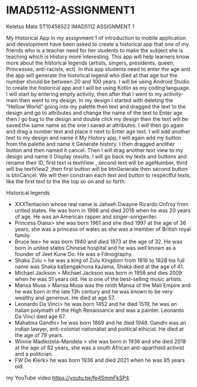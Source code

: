 # IMAD5112-ASSIGNMENT1

Keletso Mate 
ST10456522
IMAD5112 ASSIGNMENT 1

My Historical App
In my assignment 1 of introduction to mobile application and development have been asked to create a historical app that one of my friends who is a teacher need for her students to make the subject she is teaching which is History more interesting. This app will help learners know more about the historical legends (artists, singers, presidents, queen, Princesses, anti-racists, ect). In this app students need to enter the age and the app will generate the historical legend who died at that age but the number should be between 20 and 100 years.
I will be using Android Studio to create the historical app and I will be using Kotlin as my coding language. I will start by entering empty activity, then after that I went to my activity-main then went to my design. In my design I started with deleting the “Hellow World” going into my palette then text and dragged the text to the design and go to attributes and change the name of the text to Enter age then I go bag to the design and double click my design then the text will be saved the same name as the one I saved at attributes. I will then go again and drag a number text and place it next to Enter age text. I will add another text to my design and name it My History app, I will again add my button from the palette and name it Generate history. I then dragged another button and then named it cancel. Then I will drag another text view to my design and name it Display results. I will go back my texts and buttons and rename their ID, first text is textView , second text will be ageNumber, third will bw textView2 ,then first button will be btnGenerate then second button is  btnCancel. We will then constrain each text and button to respectful texts, like the first text to the the top so on and so forth. 

Historical legends 
-	XXXTentacion whose real name is Jahseh Dwayne Ricardo Onfroy from united states. He was born in 1998 and died 2018 when he was 20 years of age. He was an American rapper and singer-songwriter.
-	Princess Diana> she was born 1961 and she died 1997 at the age of 36 years, she was a princess of wales as she was a member of British royal family.
-	Bruce lee> he was born 1940 and died 1973 at the age of 32. He was born in united states Chinese hospital and he was well known as a founder of Jeet Kune Do. He was a Filmography.
-	Shaka Zulu > he was a king of Zulu Kingdom from 1816 to 1828 his full name was Shaka kaSengakhona kaJama, Shaka died at the age of 41.
-	Michael Jackson > Michael Jackson was born in 1958 and dies 2009 when he was 51 years old. He is one of the best-selling music artists.
-	Mansa Musa > Mansa Musa was the ninth Mansa of the Mali Empire and he was born in the late 13h century and he was known to be very wealthy and generous. He died at age 57.
-	Leonardo Da Vinci> he was born 1452 and he died 1519, he was an Italian polymath of the High Renaissance and was a painter. Leonardo Da Vinci died age 67. 
-	Mahatma Gandhi> he was born 1869 and he died 1948. Gandhi was an indian lawyer, anti-colonist nationalist and political ethicist. He died at the age of 79 years.
-	Winnie Madikizela-Mandela > she was born in 1936 and she died 2018 at the age of 82 years, she was a south African anti-apartheid activist and a politician.
-	FW De Klerk> he was born 1936 and died 2021 when he was 85 years old.
 

my YouTube video 
https://youtu.be/fe4SmmFkSP4















